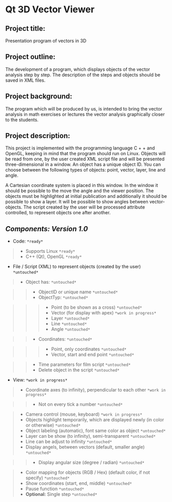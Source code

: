 Qt 3D Vector Viewer
==========================
Project title:
--------------
Presentation program of vectors in 3D

Project outline:
----------------
The development of a program, which displays objects of the vector analysis step by step. The description of the steps and objects should be saved in XML files.

Project background:
-------------------
The program which will be produced by us, is intended to bring the vector analysis  in math exercises or lectures the vector analysis graphically closer to the students.

Project description:
--------------------
This project is implemented with the programming language C + + and OpenGL, keeping in mind that the program should run on Linux.  Objects will be read from one, by the user created XML script file and will be presented three-dimensional in a window.  An object has a unique object ID. You can choose between the following types of objects: point, vector, layer, line and angle.

A Cartesian coordinate system is placed in this window.  In the window it should be possible to the move the angle and the viewer position. The objects must be highlighted at initial publication and additionally it should be possible to show a layer. It will be possible to show angles between vector-objects. The script created by the user will be processed attribute controlled, to represent objects one after another.

*Components: Version 1.0*
-----------------------------

- Code: `*ready*`

>- Supports Linux `*ready*`
>- C++ (Qt), OpenGL `*ready*`

- File / Script (XML) to represent objects (created by the user) `*untouched*`

>- Object has: `*untouched*`

>>- ObjectID or unique name `*untouched*`
>>- ObjectTyp: `*untouched*`

>>>- Point (to be shown as a cross) `*untouched*`
>>>- Vector (for display with apex) `*work in progress*`
>>>- Layer `*untouched*`
>>>- Line `*untouched*`
>>>- Angle `*untouched*`

>>- Coordinates: `*untouched*`

>>>- Point, only coordinates `*untouched*`
>>>- Vector, start and end point `*untouched*`

>>- Time parameters for film script `*untouched*`
>>- Delete object in the script `*untouched*`

- View: `*work in progress*`

>- Coordinate axes (to infinity), perpendicular to each other `*work in progress*`

>>- Not on every tick a number `*untouched*`

>- Camera control (mouse, keyboard) `*work in progress*`
>- Objects highlight temporarily, which are displayed newly (in color or otherwise) `*untouched*`
>- Object labeling (automatic), font same color as object `*untouched*`
>- Layer can be show (to infinity), semi-transparent `*untouched*`
>- Line can be adjust to infinity `*untouched*`
>- Display angels, between vectors (default, smaller angle) `*untouched*`

>>- Display angular size (degree / radian) `*untouched*`

>- Color mapping for objects (RGB / Hex) (default color, if not specify) `*untouched*`
>- Show coordinates (start, end, middle) `*untouched*`
>- Pause function `*untouched*`
>- **Optional:** Single step `*untouched*`
